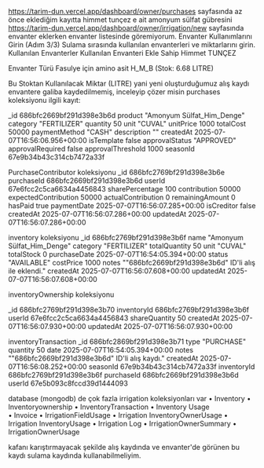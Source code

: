 https://tarim-dun.vercel.app/dashboard/owner/purchases
sayfasında az önce eklediğim kayıtta himmet tunçez e ait amonyum sülfat gübresini https://tarim-dun.vercel.app/dashboard/owner/irrigation/new
sayfasında envanter eklerken envanter listesinde göremiyorum. 
Envanter Kullanımlarını Girin (Adım 3/3)
Sulama sırasında kullanılan envanterleri ve miktarlarını girin.
Kullanılan Envanterler
Kullanılan Envanteri Ekle
Sahip
Himmet TUNÇEZ

Envanter Türü
Fasulye için amino asit H_M_B (Stok: 6.68 LITRE)

Bu Stoktan Kullanılacak Miktar (LITRE)
yani yeni oluşturduğumuz alış kaydı envantere galiba kaydedilmemiş, inceleyip çözer misin
purchases koleksiyonu ilgili kayıt:

_id
686bfc2669bf291d398e3b6d
product
"Amonyum Sülfat_Him_Denge"
category
"FERTILIZER"
quantity
50
unit
"CUVAL"
unitPrice
1000
totalCost
50000
paymentMethod
"CASH"
description
""
createdAt
2025-07-07T16:56:06.956+00:00
isTemplate
false
approvalStatus
"APPROVED"
approvalRequired
false
approvalThreshold
1000
seasonId
67e9b34b43c314cb7472a33f

PurchaseContributor koleksiyonu
_id
686bfc2769bf291d398e3b6e
purchaseId
686bfc2669bf291d398e3b6d
userId
67e6fcc2c5ca6634a4456843
sharePercentage
100
contribution
50000
expectedContribution
50000
actualContribution
0
remainingAmount
0
hasPaid
true
paymentDate
2025-07-07T16:56:07.285+00:00
isCreditor
false
createdAt
2025-07-07T16:56:07.286+00:00
updatedAt
2025-07-07T16:56:07.286+00:00

inventory koleksiyonu 
_id
686bfc2769bf291d398e3b6f
name
"Amonyum Sülfat_Him_Denge"
category
"FERTILIZER"
totalQuantity
50
unit
"CUVAL"
totalStock
0
purchaseDate
2025-07-07T16:54:05.394+00:00
status
"AVAILABLE"
costPrice
1000
notes
""686bfc2669bf291d398e3b6d" ID'li alış ile eklendi."
createdAt
2025-07-07T16:56:07.608+00:00
updatedAt
2025-07-07T16:56:07.608+00:00

inventoryOwnership koleksiyonu

_id
686bfc2769bf291d398e3b70
inventoryId
686bfc2769bf291d398e3b6f
userId
67e6fcc2c5ca6634a4456843
shareQuantity
50
createdAt
2025-07-07T16:56:07.930+00:00
updatedAt
2025-07-07T16:56:07.930+00:00

inventoryTransaction
_id
686bfc2869bf291d398e3b71
type
"PURCHASE"
quantity
50
date
2025-07-07T16:54:05.394+00:00
notes
""686bfc2669bf291d398e3b6d" ID'li alış kaydı."
createdAt
2025-07-07T16:56:08.252+00:00
seasonId
67e9b34b43c314cb7472a33f
inventoryId
686bfc2769bf291d398e3b6f
purchaseId
686bfc2669bf291d398e3b6d
userId
67e5b093c8fccd39d1444093


database (mongodb) de çok fazla irrigation koleksiyonları var
• Inventory
• Inventoryownership
• InventoryTransaction
• Inventory Usage	
• Invoice
• IrrigationFieldUsage
•	Irrigation InventoryOwnerUsage
•	Irrigation InventoryUsage
•	Irrigation Log
• IrrigationOwnerSummary
•	IrrigationOwnerUsage 

kafanı karıştırmayacak şekilde alış kaydında ve envanter'de görünen bu kaydı sulama kaydında kullanabilmeliyim. 

